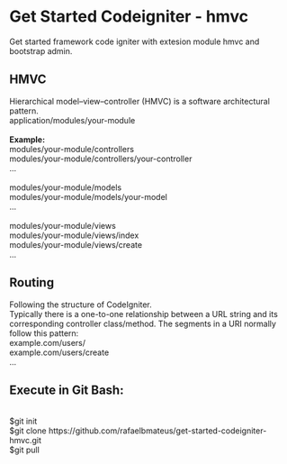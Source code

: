# Get Started Codeigniter - hmvc
Get started framework code igniter with extesion module hmvc and bootstrap admin.

## HMVC
Hierarchical model–view–controller (HMVC) is a software architectural pattern.
<br>
application/modules/your-module
<br>
<br>
<strong>Example:</strong>
<br>
modules/your-module/controllers
<br>
modules/your-module/controllers/your-controller
<br>
...
<br><br>
modules/your-module/models
<br>
modules/your-module/models/your-model
<br>
...
<br><br>
modules/your-module/views
<br>
modules/your-module/views/index
<br>
modules/your-module/views/create
<br>
...

## Routing
Following the structure of CodeIgniter.
<br>
Typically there is a one-to-one relationship between a URL string and its corresponding controller class/method. The segments in a URI normally follow this pattern:
<br>
example.com/users/
<br>
example.com/users/create
<br>
...
<br>

## Execute in Git Bash:
<br>
$git init
<br>
$git clone https://github.com/rafaelbmateus/get-started-codeigniter-hmvc.git
<br>
$git pull
